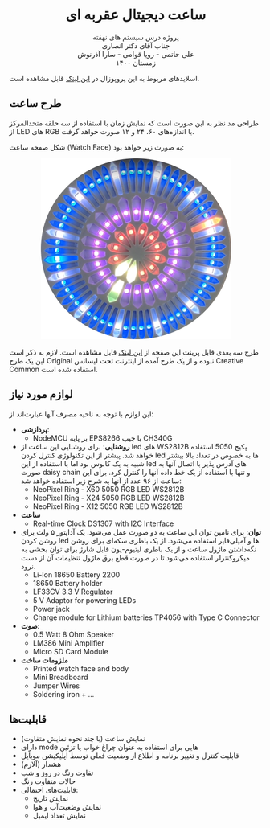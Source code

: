 <h1 align="center">
    ساعت دیجیتال عقربه ای
</h1>
<p align="center">
پروژه درس سیستم های نهفته
<br>
جناب آقای دکتر انصاری
<br>
علی حاتمی - رویا قوامی - سارا آذرنوش
<br>
زمستان ۱۴۰۰
</p>

اسلایدهای مربوط به این پروپوزال در
[این لینک](https://docs.google.com/presentation/d/1GC8DirnFEurxau7_LiZFlntKh-j90mExHD0EmSQnUcM/edit?usp=sharing)
قابل مشاهده است.

## طرح ساعت

طراحی مد نظر به این صورت است که نمایش زمان با استفاده از سه حلقه متحدالمرکز از LED های RGB با اندازه‌های ۶۰، ۲۴ و ۱۲ صورت خواهد گرفت.

شکل صفحه ساعت (Watch Face) به صورت زیر خواهد بود:

<div  align="center">
<img src="./watchface.png">
</div>

طرح سه بعدی قابل پرینت این صفحه از 
[این لینک](https://skfb.ly/oroGy)
قابل مشاهده است. لازم به ذکر است این یک طرح Original نبوده و از یک طرح آمده از اینترنت تحت لیسانس Creative Common استفاده شده است.

## لوازم مورد نیاز
این لوازم با توجه به ناحیه مصرف آنها عبارت‌اند از:

- **پردازشی**:
  - NodeMCU بر پایه EPS8266 با چیپ CH340G
- **روشنایی**: برای روشنایی این ساعت از led های WS2812B پکیج 5050 استفاده خواهد شد. پیشتر از این تکنولوژی کنترل کردن led ها به خصوص در تعداد بالا بیشتر شبیه به یک کابوس بود اما با استفاده از این led های آدرس پذیر با اتصال آنها به صورت daisy chain و تنها با استفاده از یک خط داده آنها را کنترل کرد. برای این ساعت از ۹۶ عدد از آنها به شرح زیر استفاده خواهد شد:
  - NeoPixel Ring - X60 5050 RGB LED WS2812B
  - NeoPixel Ring - X24 5050 RGB LED WS2812B
  - NeoPixel Ring - X12 5050 RGB LED WS2812B
- **ساعت**
  - Real-time Clock DS1307 with I2C Interface
- **توان**: برای تامین توان این ساعت به دو صورت عمل می‌شود. یک آداپتور ۵ ولت برای روشن کردن led ها و آمپلی‌فایر استفاده می‌شود. از یک باطری سکه‌ای برای روشن نگه‌داشتن ماژول ساعت و از یک باطری لیتیوم-یون قابل شارژ برای توان بخشی به میکروکنترلر استفاده می‌شود تا در صورت قطع برق ماژول تنظیمات آن از دست نرود.
  - Li-Ion 18650 Battery 2200
  - 18650 Battery holder
  - LF33CV 3.3 V Regulator
  - 5 V Adaptor for powering LEDs
  - Power jack
  - Charge module for Lithium batteries TP4056 with Type C Connector
- **صوت**:
  - 0.5 Watt 8 Ohm Speaker
  - LM386 Mini Amplifier
  - Micro SD Card Module
- **ملزومات ساخت**
  - Printed watch face and body
  - Mini Breadboard 
  - Jumper Wires
  - Soldering iron + ...

## قابلیت‌ها
- نمایش ساعت (با چند نحوه نمایش متفاوت)
- دارای mode هایی برای استفاده به عنوان چراغ خواب یا تزئین
- قابلیت کنترل و تغییر برنامه و اطلاع از وضعیت فعلی توسط اپلیکیشن موبایل
- هشدار (آلارم)
- تفاوت رنگ در روز و شب
- حالات متفاوت رنگ
- قابلیت‌های احتمالی:
  - نمایش تاریخ
  - نمایش وضعیت‌آب و هوا
  - نمایش تعداد ایمیل